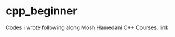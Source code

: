 # cpp_beginner
Codes i wrote following along Mosh Hamedani C++ Courses. [link](https://codewithmosh.com/p/ultimate-c-plus-plus-part1)
